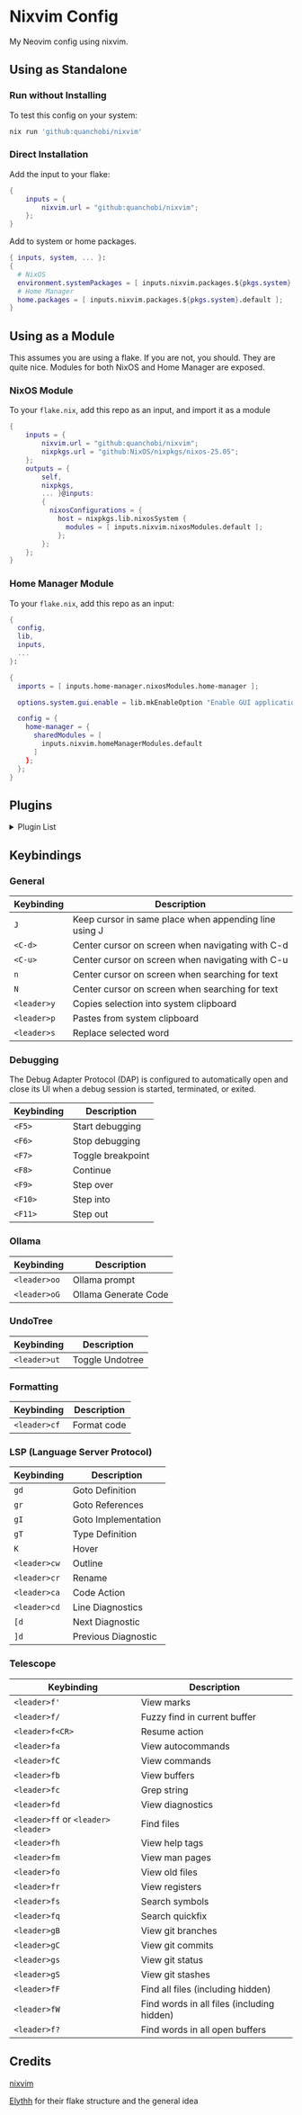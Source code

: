 # Nixvim Config

My Neovim config using nixvim.

## Using as Standalone

### Run without Installing

To test this config on your system:

```sh
nix run 'github:quanchobi/nixvim'
```

### Direct Installation

Add the input to your flake:

```nix
{
    inputs = {
        nixvim.url = "github:quanchobi/nixvim";
    };
}
```

Add to system or home packages.

```nix
{ inputs, system, ... }:
{
  # NixOS
  environment.systemPackages = [ inputs.nixvim.packages.${pkgs.system}.default ];
  # Home Manager
  home.packages = [ inputs.nixvim.packages.${pkgs.system}.default ];
}
```

## Using as a Module

This assumes you are using a flake. If you are not, you should. They are quite nice. Modules for both NixOS and Home Manager are exposed.

### NixOS Module

To your `flake.nix`, add this repo as an input, and import it as a module

```nix
{
    inputs = {
        nixvim.url = "github:quanchobi/nixvim";
        nixpkgs.url = "github:NixOS/nixpkgs/nixos-25.05";
    };
    outputs = {
        self,
        nixpkgs,
        ... }@inputs:
        {
          nixosConfigurations = {
            host = nixpkgs.lib.nixosSystem {
              modules = [ inputs.nixvim.nixosModules.default ];
            };
        };
    };
}
```

### Home Manager Module

To your `flake.nix`, add this repo as an input:

```nix
{
  config,
  lib,
  inputs,
  ...
}:

{
  imports = [ inputs.home-manager.nixosModules.home-manager ];

  options.system.gui.enable = lib.mkEnableOption "Enable GUI applications";

  config = {
    home-manager = {
      sharedModules = [
        inputs.nixvim.homeManagerModules.default
      ]
    };
  };
}
```

## Plugins

<details>
<summary>Plugin List</summary>

| Plugin | Description |
|---|---|
| [nvim-autopairs](https://github.com/windwp/nvim-autopairs) | Inserts or deletes brackets, parens, quotes in pair. |
| [comment.nvim](https://github.com/numToStr/Comment.nvim) | Smart commenting. |
| [guess-indent.nvim](https://github.com/nmac427/guess-indent.nvim) | Automatic indentation style detection. |
| [indent-blankline.nvim](https://github.com/lukas-reineke/indent-blankline.nvim) | Adds indentation guides to all lines. |
| [otter.nvim](https://github.com/jmbuhr/otter.nvim) | Provides LSP features for languages embedded in other documents. |
| [nvim-treesitter-rainbow](https://gitlab.com/HiPhish/nvim-treesitter-rainbow) | Rainbow delimiters for nested brackets. |
| [nvim-treesitter](https://github.com/nvim-treesitter/nvim-treesitter) | Provides fast and accurate syntax highlighting. |
| [undotree](https://github.com/mbbill/undotree) | Visualizes undo history. |
| [gitsigns.nvim](https://github.com/lewis6991/gitsigns.nvim) | Git integration for neovim. |
| [conform.nvim](httpss://github.com/stevearc/conform.nvim) | A plugin for formatting code. |
| [nvim-lint](https://github.com/mfussenegger/nvim-lint) | A linter plugin. |
| [nvim-lspconfig](https://github.com/neovim/nvim-lspconfig) | Language Server Protocol integration. |
| [lspsaga.nvim](https://github.com/glepnir/lspsaga.nvim) | An enhancement for the built-in LSP. |
| [base16.nvim](https://github.com/RRethy/base16.nvim) | Base16 colorschemes. |
| [lualine.nvim](https://github.com/nvim-lualine/lualine.nvim) | A statusline for neovim. |
| [mini.icons](https://github.com/echasnovski/mini.nvim/blob/main/readmes/mini-icons.md) | A small set of icons for neovim. |
| [noice.nvim](https://github.com/folke/noice.nvim) | A plugin that replaces the UI for messages, cmdline and the popupmenu. |
| [nvim-notify](https://github.com/rcarriga/nvim-notify) | A notification manager for neovim. |
| [startup.nvim](https://github.com/startup-nvim/startup.nvim) | A startup screen for neovim. |
| [telescope.nvim](https://github.com/nvim-telescope/telescope.nvim) | A fuzzy finder for neovim. |
| [which-key.nvim](https://github.com/folke/which-key.nvim) | A plugin that shows pending keybindings. |
| [nvim-cmp](https://github.com/hrsh7th/nvim-cmp) | Auto-completion plugin. |
| [nvim-dap](https://github.com/mfussenegger/nvim-dap) | Debug Adapter Protocol implementation for debugging. |
| [nvim-dap-ui](https://github.com/rcarriga/nvim-dap-ui) | UI for nvim-dap. |
| [obsidian.nvim](https://github.com/epwalsh/obsidian.nvim) | For working with obsidian vaults. |
| [ollama.nvim](https://github.com/nomnivore/ollama.nvim) | Ollama integration for code generation. |

</details>

## Keybindings

### General

| Keybinding | Description |
|---|---|
| `J` | Keep cursor in same place when appending line using J |
| `<C-d>` | Center cursor on screen when navigating with C-d |
| `<C-u>` | Center cursor on screen when navigating with C-u |
| `n` | Center cursor on screen when searching for text |
| `N` | Center cursor on screen when searching for text |
| `<leader>y` | Copies selection into system clipboard |
| `<leader>p` | Pastes from system clipboard |
| `<leader>s` | Replace selected word |

### Debugging

The Debug Adapter Protocol (DAP) is configured to automatically open and close its UI when a debug session is started, terminated, or exited.

| Keybinding | Description |
|---|---|
| `<F5>` | Start debugging |
| `<F6>` | Stop debugging |
| `<F7>` | Toggle breakpoint |
| `<F8>` | Continue |
| `<F9>` | Step over |
| `<F10>` | Step into |
| `<F11>` | Step out |

### Ollama

| Keybinding | Description |
|---|---|
| `<leader>oo` | Ollama prompt |
| `<leader>oG` | Ollama Generate Code |

### UndoTree

| Keybinding | Description |
|---|---|
| `<leader>ut` | Toggle Undotree |

### Formatting

| Keybinding | Description |
|---|---|
| `<leader>cf` | Format code |

### LSP (Language Server Protocol)

| Keybinding | Description |
|---|---|
| `gd` | Goto Definition |
| `gr` | Goto References |
| `gI` | Goto Implementation |
| `gT` | Type Definition |
| `K` | Hover |
| `<leader>cw` | Outline |
| `<leader>cr` | Rename |
| `<leader>ca` | Code Action |
| `<leader>cd` | Line Diagnostics |
| `[d` | Next Diagnostic |
| `]d` | Previous Diagnostic |

### Telescope

| Keybinding | Description |
|---|---|
| `<leader>f'` | View marks |
| `<leader>f/` | Fuzzy find in current buffer |
| `<leader>f<CR>` | Resume action |
| `<leader>fa` | View autocommands |
| `<leader>fC` | View commands |
| `<leader>fb` | View buffers |
| `<leader>fc` | Grep string |
| `<leader>fd` | View diagnostics |
| `<leader>ff` or `<leader><leader>` | Find files |
| `<leader>fh` | View help tags |
| `<leader>fm` | View man pages |
| `<leader>fo` | View old files |
| `<leader>fr` | View registers |
| `<leader>fs` | Search symbols |
| `<leader>fq` | Search quickfix |
| `<leader>gB` | View git branches |
| `<leader>gC` | View git commits |
| `<leader>gs` | View git status |
| `<leader>gS` | View git stashes |
| `<leader>fF` | Find all files (including hidden) |
| `<leader>fW` | Find words in all files (including hidden) |
| `<leader>f?` | Find words in all open buffers |


## Credits

[nixvim](https://github.com/nix-community/nixvim)

[Elythh](https://github.com/elythh/nixvim) for their flake structure and the general idea
